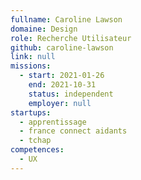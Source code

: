 ```yaml
---
fullname: Caroline Lawson
domaine: Design
role: Recherche Utilisateur
github: caroline-lawson
link: null
missions:
  - start: 2021-01-26
    end: 2021-10-31
    status: independent
    employer: null
startups:
  - apprentissage
  - france connect aidants
  - tchap
competences:
  - UX
---
```

